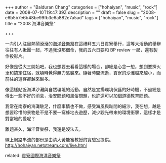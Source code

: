 +++
author = "Balduran Chang"
categories = ["hohaiyan", "music", "rock"]
date = 2008-07-10T19:47:39Z
description = ""
draft = false
slug = "2008-e6b5b7e6b48be99fb3e6a882e7a5ad"
tags = ["hohaiyan", "music", "rock"]
title = "2008 海洋音樂祭"

+++


一向引人注目熱鬧滾滾的[海洋音樂祭](http://www.hohaiyan.com/)在這禮拜五六日貢寮舉行，這等大活動的舉辦往往有人揪團一起，不過我沒那個命，我的五六日要和 BP review 一起，還有製作投影片。

好像是從大三開始吧，我也想要去看看這樣的場合，卻總是心念一想，想到要擠火車和搞定住宿，就頓時覺得無力感襲來。隨著時間流逝，貢寮的沙灘越來越小，而前往的遊客卻越來越多。

像這樣貼近海洋沙灘與自然環境的活動，自然是宣揚環境保護的好時機，不過總是傳出一些不好的消息，治安問題和風俗問題，也許還可以加個道德教育問題。

我常在南寮的海灘駐足，什麼事情也不做，感受海風與趾間的細沙，我在想，越是想要珍惜的景物是不是不要一窩蜂地去遊歷，減少觀光帶來的環境衝擊，這樣才是對當地的愛呢？

離題甚久，海洋音樂祭，我還是沒法去。

線上網路串流的部份是由清大黃能富教授的實驗室提供。http://hohaiyan.netxtream.com/live.html

related: [貢寮國際海洋音樂祭](http://zh.wikipedia.org/wiki/%E8%B2%A2%E5%AF%AE%E5%9C%8B%E9%9A%9B%E6%B5%B7%E6%B4%8B%E9%9F%B3%E6%A8%82%E7%A5%AD)

